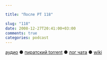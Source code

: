 ```yaml
---

title: "После РТ 118"

slug: "118"
date: 2008-12-27T20:41:00+03:00
comments: true
categories: podcast
---
```

[аудио](http://cdn.radio-t.com/rt118post.mp3) ● [пиратский torrent](http://pirates.radio-t.com/torrents/rt118post.mp3.torrent) ● [лог чата](http://chat.radio-t.com/logs/radio-t-118.html) ● [wiki](http://wiki.radio-t.com/%D0%9F%D0%BE%D1%81%D0%BB%D0%B5_%D0%A0%D0%A2_118)<audio src="http://cdn.radio-t.com/rt118post.mp3" preload="none">
